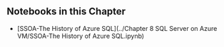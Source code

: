 
## Notebooks in this Chapter

 - [SSOA-The&#32;History&#32;of&#32;Azure&#32;SQL](../Chapter&#32;8&#32;SQL&#32;Server&#32;on&#32;Azure&#32;VM/SSOA-The History of Azure SQL.ipynb)
